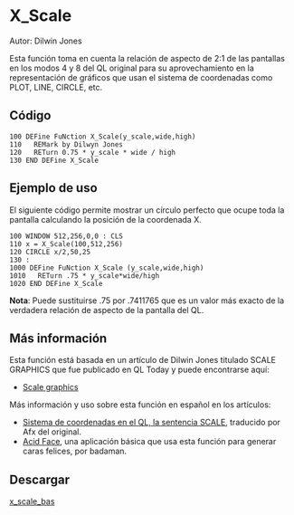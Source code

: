 # X_Scale
Autor: Dilwin Jones

Esta función toma en cuenta la relación de aspecto de 2:1 de las pantallas en los modos 4 y 8 del QL original para su aprovechamiento en la representación de gráficos que usan el sistema de coordenadas como PLOT, LINE, CIRCLE, etc.

## Código

```BASIC
100 DEFine FuNction X_Scale(y_scale,wide,high)
110   REMark by Dilwyn Jones
120   RETurn 0.75 * y_scale * wide / high
130 END DEFine X_Scale
```

## Ejemplo de uso

El siguiente código permite mostrar un círculo perfecto que ocupe toda la pantalla calculando la posición de la coordenada X.

```BASIC
100 WINDOW 512,256,0,0 : CLS
110 x = X_Scale(100,512,256)
120 CIRCLE x/2,50,25
130 :
1000 DEFine FuNction X_Scale (y_scale,wide,high)
1010   RETurn .75 * y_scale*wide/high
1020 END DEFine X_Scale
```

**Nota**: Puede sustituirse .75 por .7411765 que es un valor más exacto de la verdadera relación de aspecto de la pantalla del QL.

## Más información
Esta función está basada en un artículo de Dilwin Jones titulado SCALE GRAPHICS que fue publicado en QL Today y puede encontrarse aquí:

- [Scale graphics](https://www.dilwyn.qlforum.co.uk/docs/articles/scales.zip)

Más información y uso sobre esta función en español en los artículos:

- [Sistema de coordenadas en el QL, la sentencia SCALE](https://sinclairqles.wordpress.com/2014/03/25/sistema-de-coordenadas-en-el-ql/), traducido por Afx del original.
- [Acid Face](https://foro.speccy.org/viewtopic.php?p=15624&hilit=acid+face#p15624), una aplicación básica que usa esta función para generar caras felices, por badaman.

## Descargar

[x_scale_bas](../code/x_scale_bas)
